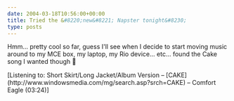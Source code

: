 ```yaml
---
date: 2004-03-18T10:56:00+00:00
title: Tried the &#8220;new&#8221; Napster tonight&#8230;
type: posts
---
```

Hmm... pretty cool so far, guess I'll see when I decide to start moving music around to my MCE box, my laptop, my Rio device... etc... found the Cake song I wanted though 🙂

<div class="media">
  [Listening to: Short Skirt/Long Jacket/Album Version &#8211; [CAKE](http://www.windowsmedia.com/mg/search.asp?srch=CAKE) &#8211; Comfort Eagle (03:24)]
</div>
